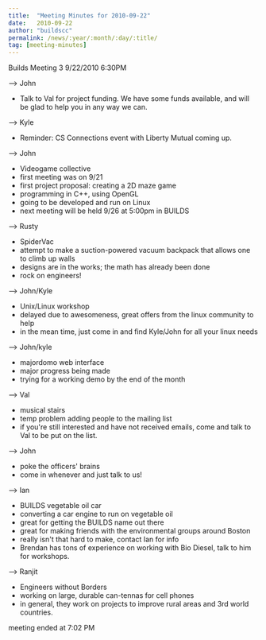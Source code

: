 ```yaml
---
title:  "Meeting Minutes for 2010-09-22"
date:   2010-09-22
author: "buildscc"
permalink: /news/:year/:month/:day/:title/
tag: [meeting-minutes]
---
```


Builds Meeting 3
9/22/2010
6:30PM

--> John
* Talk to Val for project funding. We have some funds available, and will be glad to help you in any way we can.

--> Kyle
* Reminder: CS Connections event with Liberty Mutual coming up.

--> John
* Videogame collective
* first meeting was on 9/21
* first project proposal: creating a 2D maze game
* programming in C++, using OpenGL
* going to be developed and run on Linux
* next meeting will be held 9/26 at 5:00pm in BUILDS

--> Rusty
* SpiderVac
* attempt to make a suction-powered vacuum backpack that allows one to climb up walls
* designs are in the works; the math has already been done
* rock on engineers!

--> John/Kyle
* Unix/Linux workshop
* delayed due to awesomeness, great offers from the linux community to help
* in the mean time, just come in and find Kyle/John for all your linux needs

--> John/kyle
* majordomo web interface
* major progress being made
* trying for a working demo by the end of the month

--> Val
* musical stairs
* temp problem adding people to the mailing list
* if you're still interested and have not received emails, come and talk to Val to be put on the list.

--> John
* poke the officers' brains
* come in whenever and just talk to us!

--> Ian
* BUILDS vegetable oil car
* converting a car engine to run on vegetable oil
* great for getting the BUILDS name out there
* great for making friends with the environmental groups around Boston
* really isn't that hard to make, contact Ian for info
* Brendan has tons of experience on working with Bio Diesel, talk to him for workshops.

--> Ranjit
* Engineers without Borders
* working on large, durable can-tennas for cell phones
* in general, they work on projects to improve rural areas and 3rd world countries.

meeting ended at 7:02 PM